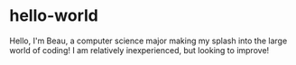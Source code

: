 # hello-world

Hello, I'm Beau, a computer science major making my splash into the large world of coding! I am relatively inexperienced, but looking to improve!

